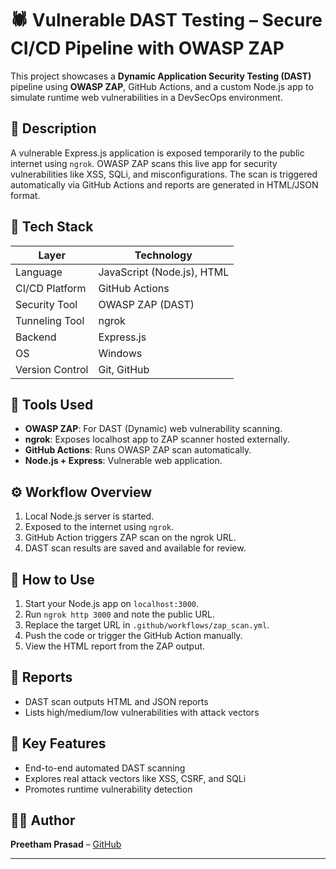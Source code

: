 # 🕷️ Vulnerable DAST Testing – Secure CI/CD Pipeline with OWASP ZAP

This project showcases a **Dynamic Application Security Testing (DAST)** pipeline using **OWASP ZAP**, GitHub Actions, and a custom Node.js app to simulate runtime web vulnerabilities in a DevSecOps environment.

## 🧾 Description

A vulnerable Express.js application is exposed temporarily to the public internet using `ngrok`. OWASP ZAP scans this live app for security vulnerabilities like XSS, SQLi, and misconfigurations. The scan is triggered automatically via GitHub Actions and reports are generated in HTML/JSON format.

## 🧰 Tech Stack

| Layer          | Technology              |
|----------------|--------------------------|
| Language        | JavaScript (Node.js), HTML |
| CI/CD Platform  | GitHub Actions            |
| Security Tool   | OWASP ZAP (DAST)          |
| Tunneling Tool  | ngrok                     |
| Backend         | Express.js                |
| OS              | Windows                   |
| Version Control | Git, GitHub               |

## 🔧 Tools Used

- **OWASP ZAP**: For DAST (Dynamic) web vulnerability scanning.
- **ngrok**: Exposes localhost app to ZAP scanner hosted externally.
- **GitHub Actions**: Runs OWASP ZAP scan automatically.
- **Node.js + Express**: Vulnerable web application.

## ⚙️ Workflow Overview

1. Local Node.js server is started.
2. Exposed to the internet using `ngrok`.
3. GitHub Action triggers ZAP scan on the ngrok URL.
4. DAST scan results are saved and available for review.

## 📜 How to Use

1. Start your Node.js app on `localhost:3000`.
2. Run `ngrok http 3000` and note the public URL.
3. Replace the target URL in `.github/workflows/zap_scan.yml`.
4. Push the code or trigger the GitHub Action manually.
5. View the HTML report from the ZAP output.

## 🧪 Reports

- DAST scan outputs HTML and JSON reports
- Lists high/medium/low vulnerabilities with attack vectors

## 📌 Key Features

- End-to-end automated DAST scanning
- Explores real attack vectors like XSS, CSRF, and SQLi
- Promotes runtime vulnerability detection

## 👨‍💻 Author

**Preetham Prasad** – [GitHub](https://github.com/Preetham1674)

---
